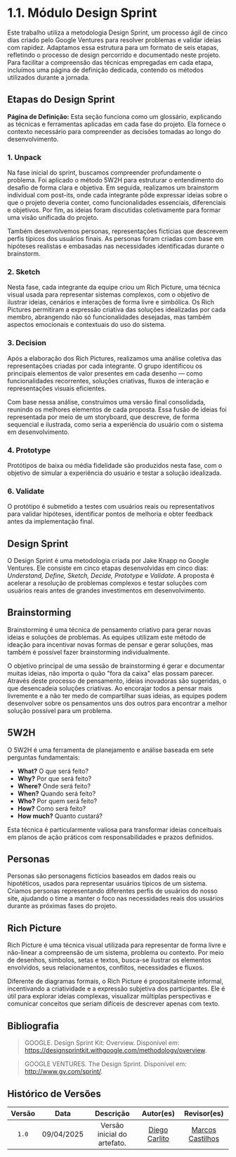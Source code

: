 # 1.1. Módulo Design Sprint

Este trabalho utiliza a metodologia Design Sprint, um processo ágil de cinco dias criado pelo Google Ventures para resolver problemas e validar ideias com rapidez. Adaptamos essa estrutura para um formato de seis etapas, refletindo o processo de design percorrido e documentado neste projeto. Para facilitar a compreensão das técnicas empregadas em cada etapa, incluímos uma página de definição dedicada, contendo os métodos utilizados durante a jornada.

## Etapas do Design Sprint

**Página de Definição:** Esta seção funciona como um glossário, explicando as técnicas e ferramentas aplicadas em cada fase do projeto. Ela fornece o contexto necessário para compreender as decisões tomadas ao longo do desenvolvimento.

### 1. Unpack

Na fase inicial do sprint, buscamos compreender profundamente o problema. Foi aplicado o método 5W2H para estruturar o entendimento do desafio de forma clara e objetiva. Em seguida, realizamos um brainstorm individual com post-its, onde cada integrante pôde expressar ideias sobre o que o projeto deveria conter, como funcionalidades essenciais, diferenciais e objetivos. Por fim, as ideias foram discutidas coletivamente para formar uma visão unificada do projeto.

Também desenvolvemos personas, representações fictícias que descrevem perfis típicos dos usuários finais. As personas foram criadas com base em hipóteses realistas e embasadas nas necessidades identificadas durante o brainstorm.

### 2. Sketch

Nesta fase, cada integrante da equipe criou um Rich Picture, uma técnica visual usada para representar sistemas complexos, com o objetivo de ilustrar ideias, cenários e interações de forma livre e simbólica. Os Rich Pictures permitiram a expressão criativa das soluções idealizadas por cada membro, abrangendo não só funcionalidades desejadas, mas também aspectos emocionais e contextuais do uso do sistema.

### 3. Decision

Após a elaboração dos Rich Pictures, realizamos uma análise coletiva das representações criadas por cada integrante. O grupo identificou os principais elementos de valor presentes em cada desenho — como funcionalidades recorrentes, soluções criativas, fluxos de interação e representações visuais eficientes.

Com base nessa análise, construímos uma versão final consolidada, reunindo os melhores elementos de cada proposta. Essa fusão de ideias foi representada por meio de um storyboard, que descreve, de forma sequencial e ilustrada, como seria a experiência do usuário com o sistema em desenvolvimento.

### 4. Prototype

Protótipos de baixa ou média fidelidade são produzidos nesta fase, com o objetivo de simular a experiência do usuário e testar a solução idealizada.

### 6. Validate

O protótipo é submetido a testes com usuários reais ou representativos para validar hipóteses, identificar pontos de melhoria e obter feedback antes da implementação final.


## Design Sprint

O Design Sprint é uma metodologia criada por Jake Knapp no Google Ventures. Ele consiste em cinco etapas desenvolvidas em cinco dias: *Understand, Define, Sketch, Decide, Prototype* e *Validate*. A proposta é acelerar a resolução de problemas complexos e testar soluções com usuários reais antes de grandes investimentos em desenvolvimento.

## Brainstorming

Brainstorming é uma técnica de pensamento criativo para gerar novas ideias e soluções de problemas. As equipes utilizam este método de ideação para incentivar novas formas de pensar e gerar soluções, mas também é possível fazer brainstorming individualmente.

O objetivo principal de uma sessão de brainstorming é gerar e documentar muitas ideias, não importa o quão "fora da caixa" elas possam parecer. Através deste processo de pensamento, ideias inovadoras são sugeridas, o que desencadeia soluções criativas. Ao encorajar todos a pensar mais livremente e a não ter medo de compartilhar suas ideias, as equipes podem desenvolver sobre os pensamentos uns dos outros para encontrar a melhor solução possível para um problema.

## 5W2H

O 5W2H é uma ferramenta de planejamento e análise baseada em sete perguntas fundamentais:
- **What?** O que será feito?
- **Why?** Por que será feito?
- **Where?** Onde será feito?
- **When?** Quando será feito?
- **Who?** Por quem será feito?
- **How?** Como será feito?
- **How much?** Quanto custará?

Esta técnica é particularmente valiosa para transformar ideias conceituais em planos de ação práticos com responsabilidades e prazos definidos.

## Personas

Personas são personagens fictícios baseados em dados reais ou hipotéticos, usados para representar usuários típicos de um sistema. Criamos personas representando diferentes perfis de usuários do nosso site, ajudando o time a manter o foco nas necessidades reais dos usuários durante as próximas fases do projeto.

## Rich Picture

Rich Picture é uma técnica visual utilizada para representar de forma livre e não-linear a compreensão de um sistema, problema ou contexto. Por meio de desenhos, símbolos, setas e textos, busca-se ilustrar os elementos envolvidos, seus relacionamentos, conflitos, necessidades e fluxos.

Diferente de diagramas formais, o Rich Picture é propositalmente informal, incentivando a criatividade e a expressão subjetiva dos participantes. Ele é útil para explorar ideias complexas, visualizar múltiplas perspectivas e comunicar conceitos que seriam difíceis de descrever apenas com texto.

## Bibliografia

> GOOGLE. Design Sprint Kit: Overview. Disponível em: https://designsprintkit.withgoogle.com/methodology/overview.

> GOOGLE VENTURES. The Design Sprint. Disponível em: http://www.gv.com/sprint/.

## Histórico de Versões

| Versão | Data | Descrição | Autor(es) | Revisor(es) |
| :----: | :--: | :-------: | :-------: | :---------: |
| `1.0` | 09/04/2025 | Versão inicial do artefato. | [Diego Carlito](https://github.com/DiegoCarlito) |[Marcos Castilhos](https://github.com/Marcosatc147)|
